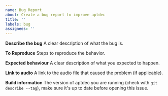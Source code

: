 ```yaml
---
name: Bug Report
about: Create a bug report to improve aptdec
title: ''
labels: bug
assignees: ''
---
```


**Describe the bug**
A clear description of what the bug is.

**To Reproduce**
Steps to reproduce the behavior.

**Expected behaviour**
A clear description of what you expected to happen.

**Link to audio**
A link to the audio file that caused the problem (if applicable).

**Build information**
The version of aptdec you are running (check with `git describe --tag`), make sure it's up to date before opening this issue.
